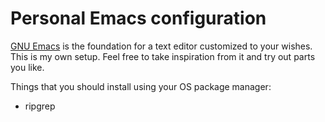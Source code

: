 Personal Emacs configuration
============================

[GNU Emacs](https://www.gnu.org/software/emacs/) is the foundation for a text
editor customized to your wishes. This is my own setup. Feel free to take
inspiration from it and try out parts you like.

Things that you should install using your OS package manager:
* ripgrep
